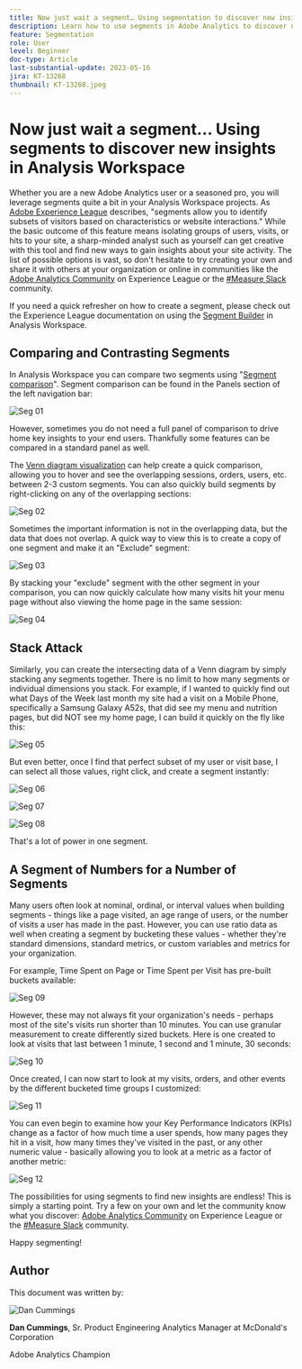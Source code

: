 ```yaml
---
title: Now just wait a segment… Using segmentation to discover new insights in Analysis Workspace
description: Learn how to use segments in Adobe Analytics to discover new insights from your Analysis Workspace visualizations and freeform tables.
feature: Segmentation
role: User
level: Beginner
doc-type: Article
last-substantial-update: 2023-05-16
jira: KT-13268
thumbnail: KT-13268.jpeg
---
```

# Now just wait a segment… Using segments to discover new insights in Analysis Workspace

Whether you are a new Adobe Analytics user or a seasoned pro, you will leverage segments quite a bit in your Analysis Workspace projects. As [Adobe Experience League](https://experienceleague.adobe.com/docs/analytics/components/segmentation/seg-overview.html?lang=en) describes, "segments allow you to identify subsets of visitors based on characteristics or website interactions." While the basic outcome of this feature means isolating groups of users, visits, or hits to your site, a sharp-minded analyst such as yourself can get creative with this tool and find new ways to gain insights about your site activity. The list of possible options is vast, so don't hesitate to try creating your own and share it with others at your organization or online in communities like the [Adobe Analytics Community](https://experienceleaguecommunities.adobe.com/t5/adobe-analytics/ct-p/adobe-analytics-community) on Experience League or the [#Measure Slack](https://www.measure.chat/) community.

If you need a quick refresher on how to create a segment, please check out the Experience League documentation on using the [Segment Builder](https://experienceleague.adobe.com/docs/analytics/components/segmentation/segmentation-workflow/seg-build.html?lang=en) in Analysis Workspace.

## Comparing and Contrasting Segments

In Analysis Workspace you can compare two segments using "[Segment comparison](https://experienceleague.adobe.com/docs/analytics/analyze/analysis-workspace/panels/segment-comparison/segment-comparison.html?lang=en)". Segment comparison can be found in the Panels section of the left navigation bar:

![Seg 01](assets/seg01.png)

However, sometimes you do not need a full panel of comparison to drive home key insights to your end users. Thankfully some features can be compared in a standard panel as well.

The [Venn diagram visualization](https://experienceleague.adobe.com/docs/analytics/analyze/analysis-workspace/visualizations/venn.html?lang=en) can help create a quick comparison, allowing you to hover and see the overlapping sessions, orders, users, etc. between 2-3 custom segments. You can also quickly build segments by right-clicking on any of the overlapping sections:

![Seg 02](assets/s02.png)

Sometimes the important information is not in the overlapping data, but the data that does not overlap. A quick way to view this is to create a copy of one segment and make it an "Exclude" segment:

![Seg 03](assets/s03.png)

By stacking your "exclude" segment with the other segment in your comparison, you can now quickly calculate how many visits hit your menu page without also viewing the home page in the same session:

![Seg 04](assets/s04.png)

## Stack Attack

Similarly, you can create the intersecting data of a Venn diagram by simply stacking any segments together. There is no limit to how many segments or individual dimensions you stack. For example, if I wanted to quickly find out what Days of the Week last month my site had a visit on a Mobile Phone, specifically a Samsung Galaxy A52s, that did see my menu and nutrition pages, but did NOT see my home page, I can build it quickly on the fly like this:

![Seg 05](assets/s05.png)

But even better, once I find that perfect subset of my user or visit base, I can select all those values, right click, and create a segment instantly:

![Seg 06](assets/s06.png)

![Seg 07](assets/s07.png)

![Seg 08](assets/s08.png)

That's a lot of power in one segment.

## A Segment of Numbers for a Number of Segments

Many users often look at nominal, ordinal, or interval values when building segments - things like a page visited, an age range of users, or the number of visits a user has made in the past. However, you can use ratio data as well when creating a segment by bucketing these values - whether they're standard dimensions, standard metrics, or custom variables and metrics for your organization.

For example, Time Spent on Page or Time Spent per Visit has pre-built buckets available:

![Seg 09](assets/s09.png)

However, these may not always fit your organization's needs - perhaps most of the site's visits run shorter than 10 minutes. You can use granular measurement to create differently sized buckets. Here is one created to look at visits that last between 1 minute, 1 second and 1 minute, 30 seconds:

![Seg 10](assets/s10.png)

Once created, I can now start to look at my visits, orders, and other events by the different bucketed time groups I customized:

![Seg 11](assets/s11.png)

You can even begin to examine how your Key Performance Indicators (KPIs) change as a factor of how much time a user spends, how many pages they hit in a visit, how many times they've visited in the past, or any other numeric value - basically allowing you to look at a metric as a factor of another metric:

![Seg 12](assets/s12.png)

The possibilities for using segments to find new insights are endless! This is simply a starting point. Try a few on your own and let the community know what you discover: [Adobe Analytics Community](https://experienceleaguecommunities.adobe.com/t5/adobe-analytics/ct-p/adobe-analytics-community) on Experience League or the [#Measure Slack](https://www.measure.chat/) community.

Happy segmenting!

## Author

This document was written by:

![Dan Cummings](assets/seg13.png)

**Dan Cummings**, Sr. Product Engineering Analytics Manager at McDonald's Corporation

Adobe Analytics Champion
